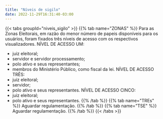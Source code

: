 ```yaml
---
title: "Níveis de sigilo"
date: 2022-11-29T16:31:40-03:00
---
```


{{< tabs groupId="niveis_sigilo" >}}
{{% tab name="ZONAS" %}}
Para as Zonas Eleitorais, em razão do menor número de papeis disponíveis para os usuários, foram fixados três níveis de acesso com os respectivos visualizadores.
NÍVEL DE ACESSO UM:
+ juiz eleitoral;
+ servidor e servidor processamento; 
+ polo ativo e seus representantes;
+ membros do Ministério Público, como fiscal da lei.
NÍVEL DE ACESSO TRÊS:
+ juiz eleitoral;
+ servidor;
+ polo ativo e seus representantes.
NÍVEL DE ACESSO CINCO:
+ juiz eleitoral;
+ polo ativo e seus representantes.
{{% /tab %}}
{{% tab name="TREs" %}}
Aguardar regulamentação.
{{% /tab %}}
{{% tab name="TSE" %}}
Aguardar regulamentação.
{{% /tab %}}
{{< /tabs >}}
